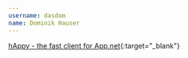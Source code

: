 ---username: dasdomname: Dominik Hauser---[hAppy - the fast client for App.net](https://itunes.apple.com/de/app/happy-for-app.net/id556969230?l=en&mt=8){:target="_blank"}